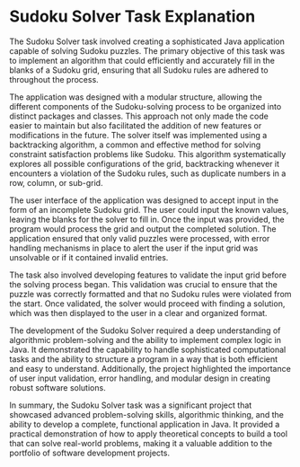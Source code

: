 # Sudoku Solver Task Explanation

The Sudoku Solver task involved creating a sophisticated Java application capable of solving Sudoku puzzles. The primary objective of this task was to implement an algorithm that could efficiently and accurately fill in the blanks of a Sudoku grid, ensuring that all Sudoku rules are adhered to throughout the process.

The application was designed with a modular structure, allowing the different components of the Sudoku-solving process to be organized into distinct packages and classes. This approach not only made the code easier to maintain but also facilitated the addition of new features or modifications in the future. The solver itself was implemented using a backtracking algorithm, a common and effective method for solving constraint satisfaction problems like Sudoku. This algorithm systematically explores all possible configurations of the grid, backtracking whenever it encounters a violation of the Sudoku rules, such as duplicate numbers in a row, column, or sub-grid.

The user interface of the application was designed to accept input in the form of an incomplete Sudoku grid. The user could input the known values, leaving the blanks for the solver to fill in. Once the input was provided, the program would process the grid and output the completed solution. The application ensured that only valid puzzles were processed, with error handling mechanisms in place to alert the user if the input grid was unsolvable or if it contained invalid entries.

The task also involved developing features to validate the input grid before the solving process began. This validation was crucial to ensure that the puzzle was correctly formatted and that no Sudoku rules were violated from the start. Once validated, the solver would proceed with finding a solution, which was then displayed to the user in a clear and organized format.

The development of the Sudoku Solver required a deep understanding of algorithmic problem-solving and the ability to implement complex logic in Java. It demonstrated the capability to handle sophisticated computational tasks and the ability to structure a program in a way that is both efficient and easy to understand. Additionally, the project highlighted the importance of user input validation, error handling, and modular design in creating robust software solutions.

In summary, the Sudoku Solver task was a significant project that showcased advanced problem-solving skills, algorithmic thinking, and the ability to develop a complete, functional application in Java. It provided a practical demonstration of how to apply theoretical concepts to build a tool that can solve real-world problems, making it a valuable addition to the portfolio of software development projects.
